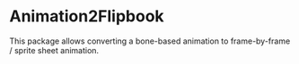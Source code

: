 # Animation2Flipbook
This package allows converting a bone-based animation to frame-by-frame / sprite sheet animation.
